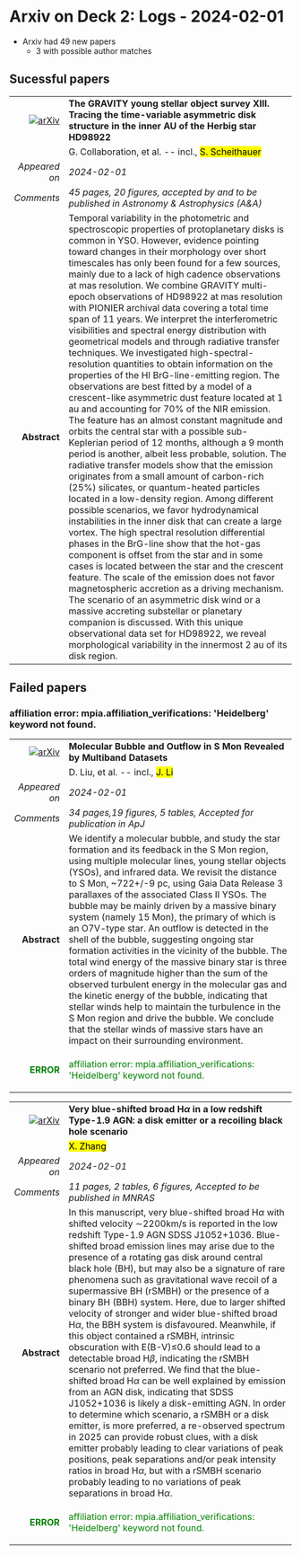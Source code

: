 # Arxiv on Deck 2: Logs - 2024-02-01

* Arxiv had 49 new papers
    * 3 with possible author matches

## Sucessful papers


|||
|---:|:---|
| [![arXiv](https://img.shields.io/badge/arXiv-arXiv:2401.17764-b31b1b.svg)](https://arxiv.org/abs/arXiv:2401.17764) | **The GRAVITY young stellar object survey XIII. Tracing the time-variable  asymmetric disk structure in the inner AU of the Herbig star HD98922**  |
|| G. Collaboration, et al. -- incl., <mark>S. Scheithauer</mark> |
|*Appeared on*| *2024-02-01*|
|*Comments*| *45 pages, 20 figures, accepted by and to be published in Astronomy & Astrophysics (A&A)*|
|**Abstract**| Temporal variability in the photometric and spectroscopic properties of protoplanetary disks is common in YSO. However, evidence pointing toward changes in their morphology over short timescales has only been found for a few sources, mainly due to a lack of high cadence observations at mas resolution. We combine GRAVITY multi-epoch observations of HD98922 at mas resolution with PIONIER archival data covering a total time span of 11 years. We interpret the interferometric visibilities and spectral energy distribution with geometrical models and through radiative transfer techniques. We investigated high-spectral-resolution quantities to obtain information on the properties of the HI BrG-line-emitting region. The observations are best fitted by a model of a crescent-like asymmetric dust feature located at 1 au and accounting for 70% of the NIR emission. The feature has an almost constant magnitude and orbits the central star with a possible sub-Keplerian period of 12 months, although a 9 month period is another, albeit less probable, solution. The radiative transfer models show that the emission originates from a small amount of carbon-rich (25%) silicates, or quantum-heated particles located in a low-density region. Among different possible scenarios, we favor hydrodynamical instabilities in the inner disk that can create a large vortex. The high spectral resolution differential phases in the BrG-line show that the hot-gas component is offset from the star and in some cases is located between the star and the crescent feature. The scale of the emission does not favor magnetospheric accretion as a driving mechanism. The scenario of an asymmetric disk wind or a massive accreting substellar or planetary companion is discussed. With this unique observational data set for HD98922, we reveal morphological variability in the innermost 2 au of its disk region. |

## Failed papers

### affiliation error: mpia.affiliation_verifications: 'Heidelberg' keyword not found. 


|||
|---:|:---|
| [![arXiv](https://img.shields.io/badge/arXiv-arXiv:2401.17525-b31b1b.svg)](https://arxiv.org/abs/arXiv:2401.17525) | **Molecular Bubble and Outflow in S Mon Revealed by Multiband Datasets**  |
|| D. Liu, et al. -- incl., <mark>J. Li</mark> |
|*Appeared on*| *2024-02-01*|
|*Comments*| *34 pages,19 figures, 5 tables, Accepted for publication in ApJ*|
|**Abstract**| We identify a molecular bubble, and study the star formation and its feedback in the S Mon region, using multiple molecular lines, young stellar objects (YSOs), and infrared data. We revisit the distance to S Mon, ~722+/-9 pc, using Gaia Data Release 3 parallaxes of the associated Class II YSOs. The bubble may be mainly driven by a massive binary system (namely 15 Mon), the primary of which is an O7V-type star. An outflow is detected in the shell of the bubble, suggesting ongoing star formation activities in the vicinity of the bubble. The total wind energy of the massive binary star is three orders of magnitude higher than the sum of the observed turbulent energy in the molecular gas and the kinetic energy of the bubble, indicating that stellar winds help to maintain the turbulence in the S Mon region and drive the bubble. We conclude that the stellar winds of massive stars have an impact on their surrounding environment. |
|<p style="color:green"> **ERROR** </p>| <p style="color:green">affiliation error: mpia.affiliation_verifications: 'Heidelberg' keyword not found.</p> |


|||
|---:|:---|
| [![arXiv](https://img.shields.io/badge/arXiv-arXiv:2401.17683-b31b1b.svg)](https://arxiv.org/abs/arXiv:2401.17683) | **Very blue-shifted broad H$α$ in a low redshift Type-1.9 AGN: a disk  emitter or a recoiling black hole scenario**  |
|| <mark>X. Zhang</mark> |
|*Appeared on*| *2024-02-01*|
|*Comments*| *11 pages, 2 tables, 6 figures, Accepted to be published in MNRAS*|
|**Abstract**| In this manuscript, very blue-shifted broad H$\alpha$ with shifted velocity $\sim$2200km/s is reported in the low redshift Type-1.9 AGN SDSS J1052+1036. Blue-shifted broad emission lines may arise due to the presence of a rotating gas disk around central black hole (BH), but may also be a signature of rare phenomena such as gravitational wave recoil of a supermassive BH (rSMBH) or the presence of a binary BH (BBH) system. Here, due to larger shifted velocity of stronger and wider blue-shifted broad H$\alpha$, the BBH system is disfavoured. Meanwhile, if this object contained a rSMBH, intrinsic obscuration with E(B-V)$\le$0.6 should lead to a detectable broad H$\beta$, indicating the rSMBH scenario not preferred. We find that the blue-shifted broad H$\alpha$ can be well explained by emission from an AGN disk, indicating that SDSS J1052+1036 is likely a disk-emitting AGN. In order to determine which scenario, a rSMBH or a disk emitter, is more preferred, a re-observed spectrum in 2025 can provide robust clues, with a disk emitter probably leading to clear variations of peak positions, peak separations and/or peak intensity ratios in broad H$\alpha$, but with a rSMBH scenario probably leading to no variations of peak separations in broad H$\alpha$. |
|<p style="color:green"> **ERROR** </p>| <p style="color:green">affiliation error: mpia.affiliation_verifications: 'Heidelberg' keyword not found.</p> |

